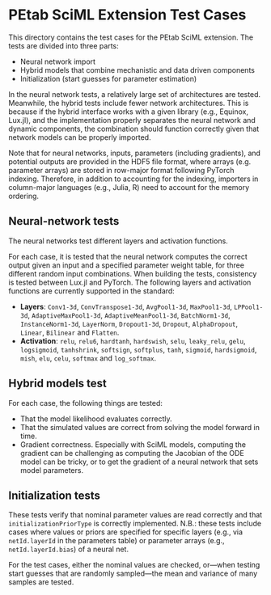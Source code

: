 # PEtab SciML Extension Test Cases

This directory contains the test cases for the PEtab SciML extension. The tests are divided into three parts:

* Neural network import
* Hybrid models that combine mechanistic and data driven components
* Initialization (start guesses for parameter estimation)

In the neural network tests, a relatively large set of architectures are tested. Meanwhile, the hybrid tests include fewer network architectures. This is because if the hybrid interface works with a given library (e.g., Equinox, Lux.jl), and the implementation properly separates the neural network and dynamic components, the combination should function correctly given that network models can be properly imported.

Note that for neural networks, inputs, parameters (including gradients), and potential outputs are provided in the HDF5 file format, where arrays (e.g. parameter arrays) are stored in row-major format following PyTorch indexing. Therefore, in addition to accounting for the indexing, importers in column-major languages (e.g., Julia, R) need to account for the memory ordering.

## Neural-network tests

The neural networks test different layers and activation functions.

For each case, it is tested that the neural network computes the correct output given an input and a specified parameter weight table, for three different random input combinations. When building the tests, consistency is tested between Lux.jl and PyTorch. The following layers and activation functions are currently supported in the standard:

* **Layers**: `Conv1-3d`, `ConvTranspose1-3d`, `AvgPool1-3d`, `MaxPool1-3d`, `LPPool1-3d`, `AdaptiveMaxPool1-3d`, `AdaptiveMeanPool1-3d`, `BatchNorm1-3d`, `InstanceNorm1-3d`, `LayerNorm`, `Dropout1-3d`, `Dropout`, `AlphaDropout`, `Linear`, `Bilinear` and `Flatten`.
* **Activation**: `relu`, `relu6`, `hardtanh`, `hardswish`, `selu`, `leaky_relu`, `gelu`, `logsigmoid`, `tanhshrink`, `softsign`, `softplus`, `tanh`, `sigmoid`, `hardsigmoid`, `mish`, `elu`, `celu`, `softmax` and `log_softmax`.

## Hybrid models test

For each case, the following things are tested:

* That the model likelihood evaluates correctly.
* That the simulated values are correct from solving the model forward in time.
* Gradient correctness. Especially with SciML models, computing the gradient can be challenging as computing the Jacobian of the ODE model can be tricky, or to get the gradient of a neural network that sets model parameters.

## Initialization tests

These tests verify that nominal parameter values are read correctly and that `initializationPriorType` is correctly implemented. N.B.: these tests include cases where values or priors are specified for specific layers (e.g., via `netId.layerId` in the parameters table) or parameter arrays (e.g., `netId.layerId.bias`) of a neural net.

For the test cases, either the nominal values are checked, or—when testing start guesses that are randomly sampled—the mean and variance of many samples are tested.

